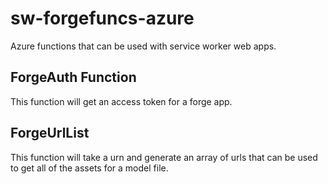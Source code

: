 # sw-forgefuncs-azure
Azure functions that can be used with service worker web apps.

## ForgeAuth Function
This function will get an access token for a forge app.

## ForgeUrlList
This function will take a urn and generate an array of urls that can be used to get all of the assets for a model file.
